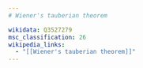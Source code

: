 ```yaml
---
# Wiener's tauberian theorem

wikidata: Q3527279
msc_classification: 26
wikipedia_links:
  - "[[Wiener's tauberian theorem]]"
---
```

